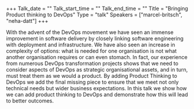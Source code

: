 +++
Talk_date = ""
Talk_start_time = ""
Talk_end_time = ""
Title = "Bringing Product thinking to DevOps"
Type = "talk"
Speakers = ["marcel-britsch", "neha-datt"]
+++

With the advent of the DevOps movement we have seen an immense improvement in software delivery by closely linking software engineering with deployment and infrastructure. We have also seen an increase in complexity of options: what is needed for one organisation is not what another organisation requires or can even stomach.
In fact, our experience from numerous DevOps transformation projects shows that we need to consider aspects of DevOps as strategic organisational assets, and in turn, must treat them as we would a product. By adding Product Thinking to DevOps we add the final missing piece to ensure that we meet not only technical needs but wider business expectations.
In this talk we show how we can add product thinking to DevOps and demonstrate how this will lead to better outcomes.

